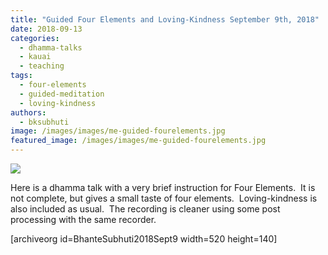 ```yaml
---
title: "Guided Four Elements and Loving-Kindness September 9th, 2018"
date: 2018-09-13
categories: 
  - dhamma-talks
  - kauai
  - teaching
tags: 
  - four-elements
  - guided-meditation
  - loving-kindness
authors: 
  - bksubhuti
image: /images/images/me-guided-fourelements.jpg
featured_image: /images/images/me-guided-fourelements.jpg
---
```


[![](/images/me-guided-fourelements-725x1024.jpg)](https://americanmonk.org/wp-content/uploads/2018/09/me-guided-fourelements.jpg)

Here is a dhamma talk with a very brief instruction for Four Elements.  It is not complete, but gives a small taste of four elements.  Loving-kindness is also included as usual.  The recording is cleaner using some post processing with the same recorder.

\[archiveorg id=BhanteSubhuti2018Sept9 width=520 height=140\]